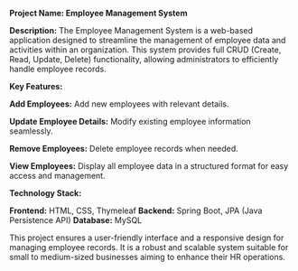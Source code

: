 **Project Name: Employee Management System**

**Description:**
The Employee Management System is a web-based application designed to streamline the management of employee data and activities within an organization. This system provides full CRUD (Create, Read, Update, Delete) functionality, allowing administrators to efficiently handle employee records.

**Key Features:**

**Add Employees:** 
Add new employees with relevant details.

**Update Employee Details:** 
Modify existing employee information seamlessly.

**Remove Employees:** 
Delete employee records when needed.

**View Employees:** 
Display all employee data in a structured format for easy access and management.


**Technology Stack:**

**Frontend:** HTML, CSS, Thymeleaf
**Backend:** Spring Boot, JPA (Java Persistence API)
**Database:** MySQL


This project ensures a user-friendly interface and a responsive design for managing employee records. It is a robust and scalable system suitable for small to medium-sized businesses aiming to enhance their HR operations.
